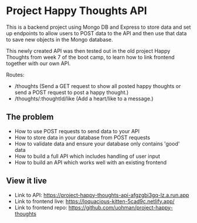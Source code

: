 # Project Happy Thoughts API
This is a backend project using Mongo DB and Express to store data and set up endpoints to allow users to POST data to the API and then use that data to save new objects in the Mongo database.

This newly created API was then tested out in the old project Happy Thoughts from week 7 of the boot camp, to learn how to link frontend together with our own API.

Routes:

- /thoughts (Send a GET request to show all posted happy thoughts or send a POST request to post a happy thought.)
- /thoughts/:thoughtId/like (Add a heart/like to a message.)

## The problem
- How to use POST requests to send data to your API
- How to store data in your database from POST requests
- How to validate data and ensure your database only contains 'good' data
- How to build a full API which includes handling of user input
- How to build an API which works well with an existing frontend

## View it live
- Link to API: https://project-happy-thoughts-api-afgzgbi3gq-lz.a.run.app
- Link to frontend live: https://loquacious-kitten-5cad9c.netlify.app/
- Link to frontend repo: https://github.com/uohman/project-happy-thoughts
